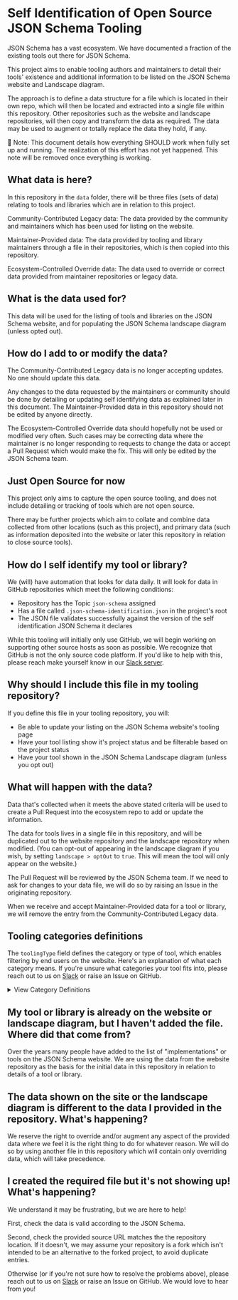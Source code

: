 # Self Identification of Open Source JSON Schema Tooling

JSON Schema has a vast ecosystem. We have documented a fraction of the existing tools out there for JSON Schema.

This project aims to enable tooling authors and maintainers to detail their tools' existence and additional information to be listed on the JSON Schema website and Landscape diagram.

The approach is to define a data structure for a file which is located in their own repo, which will then be located and extracted into a single file within this repository. Other repositories such as the website and landscape repositories, will then copy and transform the data as required. The data may be used to augment or totally replace the data they hold, if any.

🚨 Note: This document details how everything SHOULD work when fully set up and running. The realization of this effort has not yet happened. This note will be removed once everything is working.

## What data is here?

In this repository in the `data` folder, there will be three files (sets of data) relating to tools and libraries which are in relation to this project.

Community-Contributed Legacy data: The data provided by the community and maintainers which has been used for listing on the website.

Maintainer-Provided data: The data provided by tooling and library maintainers through a file in their repositories, which is then copied into this repository.

Ecosystem-Controlled Override data: The data used to override or correct data provided from maintainer repositories or legacy data.

## What is the data used for?

This data will be used for the listing of tools and libraries on the JSON Schema website, and for populating the JSON Schema landscape diagram (unless opted out).

## How do I add to or modify the data?

The Community-Contributed Legacy data is no longer accepting updates. No one should update this data.

Any changes to the data requested by the maintainers or community should be done by detailing or updating self identifying data as explained later in this document. The Maintainer-Provided data in this repository should not be edited by anyone directly.

The Ecosystem-Controlled Override data should hopefully not be used or modified very often. Such cases may be correcting data where the maintainer is no longer responding to requests to change the data or accept a Pull Request which would make the fix. This will only be edited by the JSON Schema team.

## Just Open Source for now

This project only aims to capture the open source tooling, and does not include detailing or tracking of tools which are not open source.

There may be further projects which aim to collate and combine data collected from other locations (such as this project), and primary data (such as information deposited into the website or later this repository in relation to close source tools).

## How do I self identify my tool or library?

We (will) have automation that looks for data daily. It will look for data in GitHub repositories which meet the following conditions:

- Repository has the Topic `json-schema` assigned
- Has a file called `.json-schema-identification.json` in the project's root
- The JSON file validates successfully against the version of the self identification JSON Schema it declares

While this tooling will initially only use GitHub, we will begin working on supporting other source hosts as soon as possible. We recognize that GitHub is not the only source code platform. If you'd like to help with this, please reach make yourself know in our [Slack server](https://json-schema.org/slack).

## Why should I include this file in my tooling repository?

If you define this file in your tooling repository, you will:
- Be able to update your listing on the JSON Schema website's tooling page
- Have your tool listing show it's project status and be filterable based on the project status
- Have your tool shown in the JSON Schema Landscape diagram (unless you opt out)

## What will happen with the data?

Data that's collected when it meets the above stated criteria will be used to create a Pull Request into the ecosystem repo to add or update the information.

The data for tools lives in a single file in this repository, and will be duplicated out to the website repository and the landscape repository when modified. (You can opt-out of appearing in the landscape diagram if you wish, by setting `landscape > optOut` to `true`. This will mean the tool will only appear on the website.)

The Pull Request will be reviewed by the JSON Schema team. If we need to ask for changes to your data file, we will do so by raising an Issue in the originating repository.

When we receive and accept Maintainer-Provided data for a tool or library, we will remove the entry from the Community-Contributed Legacy data.

## Tooling categories definitions

The `toolingType` field defines the category or type of tool, which enables filtering by end users on the website. Here's an explanation of what each category means. If you're unsure what categories your tool fits into, please reach out to us on [Slack](https://json-schema.org/slack) or raise an Issue on GitHub.

<details>
<summary>View Category Definitions</summary>

<table>
<thead><tr><th>Value</th><th>Definition</th><tr></thead>
<tr><td>"validator"</td><td>A library which itself directly validates JSON data using a JSON Schema, providing an assertion result.</td></tr>
<tr><td>"hyper-schema"</td><td>A library which provides utility and processing in relation to JSON Hyper Schema.</td></tr>
<tr><td>"benchmarks"</td><td>A tool which performs benchmarking of JSON Schema tooling.</td></tr>
<tr><td>"LDO-utility"</td><td>A library which provides utility in relation to Link Description Objects found in JSON Hyper Schema.</td></tr>
<tr><td>"code-to-schema"</td><td>A tool or library which enables the creation of a JSON Schema from existing <b>code</b>.</td></tr>
<tr><td>"data-to-schema"</td><td>A tool or library which enables the creation of a JSON Schema from existing <b>data</b>.</td></tr>
<tr><td>"model-to-schema"</td><td>A tool or library which enables the creation of a JSON Schema from existing <b>models</b>.</td></tr>
<tr><td>"schema-to-types"</td><td>A tool or library which enables the creation of <b>types</b> from a JSON Schema.</td></tr>
<tr><td>"schema-to-code"</td><td>A tool or library which enables the creation of <b>code</b> from a JSON Schema.</td></tr>
<tr><td>"schema-to-web-UI"</td><td>A tool or library which enables the creation of <b>Web UI (such as forms)</b> from a JSON Schema.</td></tr>
<tr><td>"schema-to-data"</td><td>A tool or library which enables the creation of <b>data</b> from a JSON Schema.</td></tr>
<tr><td>"util-general-processing"</td><td>A library or tool which makes processing and using JSON Schema easier.</td></tr>
<tr><td>"util-schema-to-schema"</td><td>A library or tool which enables or provides utilities to assist with Schema to Schema transformations.</td></tr>
<tr><td>"util-draft-migration"</td><td>A library or tool which enables or provides utilities to assist with JSON Schema version/draft migration.</td></tr>
<tr><td>"util-format-conversion"</td><td>A library or tool which enables or provides utilities to assist with converting from a format to or from JSON Schema.</td></tr>
<tr><td>"util-testing"</td><td>A library or tool which enables or provides utilities to assist with utilizing JSON Schema with tests.</td></tr>
<tr><td>"editor"</td><td>A tool which allows you to create and edit JSON documents with specific support for authoring and editing JSON Schema documents.</td></tr>
<tr><td>"editor-plugins"</td><td>Plugins for editors which augment the use of JSON Schema within an editor.</td></tr>
<tr><td>"schema-to-documentation"</td><td>A tool or library which enables the creation of <b>documentation</b> from a JSON Schema.</td></tr>
<tr><td>"schema-repository"</td><td>A collection of Schemas. This may not be an example of best use, nor does it signal endorsement.</td></tr>
<tr><td>"linter"</td><td>A tool or library which provides the ability for rule based validation of JSON Schemas.</td></tr>
<tr><td>"linter-plugins"</td><td>Plugins for other linter based tooling which enables rule based validation of JSON Schemas.</td></tr>
</table>

</details>

## My tool or library is already on the website or landscape diagram, but I haven't added the file. Where did that come from?

Over the years many people have added to the list of "implementations" or tools on the JSON Schema website. We are using the data from the website repository as the basis for the initial data in this repository in relation to details of a tool or library.

## The data shown on the site or the landscape diagram is different to the data I provided in the repository. What's happening?

We reserve the right to override and/or augment any aspect of the provided data where we feel it is the right thing to do for whatever reason. We will do so by using another file in this repository which will contain only overriding data, which will take precedence.

## I created the required file but it's not showing up! What's happening?

We understand it may be frustrating, but we are here to help!

First, check the data is valid according to the JSON Schema.

Second, check the provided source URL matches the the repository location. If it doesn't, we may assume your repository is a fork which isn't intended to be an alternative to the forked project, to avoid duplicate entries.

Otherwise (or if you're not sure how to resolve the problems above), please reach out to us on [Slack](https://json-schema.org/slack) or raise an Issue on GitHub. We would love to hear from you!
